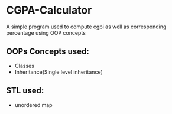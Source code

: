 # CGPA-Calculator
A simple program used to compute cgpi as well as corresponding percentage using OOP concepts
## OOPs Concepts used:
- Classes
- Inheritance(Single level inheritance)
## STL used:
- unordered map
